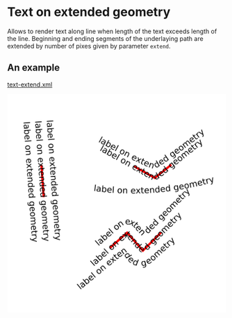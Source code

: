 
# Text on extended geometry

Allows to render text along line when length of the text exceeds length of the line. Beginning and ending segments of the underlaying path are extended by number of pixes given by parameter `extend`.

## An example

[text-extend.xml](https://github.com/mapycz/test-data-visual/blob/master/styles/text-extend.xml)

![text-extend](https://raw.githubusercontent.com/mapycz/test-data-visual/master/images/text-extend-512-512-1.0-agg-reference.png)
